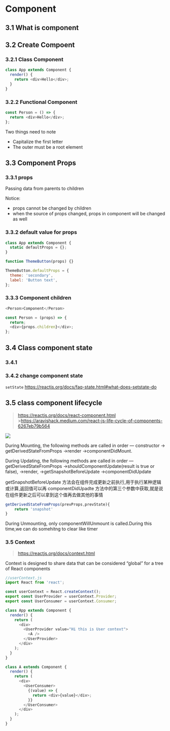 # Component

## 3.1 What is component

## 3.2 Create Compoent

### 3.2.1 Class Component

```js
class App extends Component {
  render() {
    return <div>Hello</div>;
  }
}
```

### 3.2.2 Functional Component

```js
const Person = () => {
  return <div>Hello</div>;
};
```

Two things need to note

- Capitalize the first letter
- The outer must be a root element

## 3.3 Component Props

### 3.3.1 props

Passing data from parents to children

Notice:

- props cannot be changed by children
- when the source of props changed, props in component will be changed as well

### 3.3.2 default value for props

```js
class App extends Component {
  static defaultProps = {};
}
```

```js
function ThemeButton(props) {}

ThemeButton.defaultProps = {
  theme: 'secondary',
  label: 'Button text',
};
```

### 3.3.3 Component children

```js
<Person>Component</Person>
```

```js
const Person = (props) => {
  return;
  <div>{props.children}</div>;
};
```

## 3.4 Class component state

### 3.4.1

### 3.4.2 change component state

`setState` https://reactjs.org/docs/faq-state.html#what-does-setstate-do

## 3.5 class component lifecycle

> https://reactjs.org/docs/react-component.html >https://aravishack.medium.com/react-js-life-cycle-of-components-6267eb79b564

![](https://miro.medium.com/max/700/1*Q1JUFppwxVg8FgzYbZ-eIA.png)

During Mounting, the following methods are called in order —
constructor → getDerivedStateFromProps →render →componentDidMount.

During Updating, the following methods are called in order —
getDerivedStateFromProps →shouldComponentUpdate(result is true or false), →render, →getSnapshotBeforeUpdate →componentDidUpdate

getSnapshotBeforeUpdate 方法会在组件完成更新之前执行,用于执行某种逻辑或计算,返回值可以再 componentDidUpadte 方法中的第三个参数中获取,就是说在组件更新之后可以拿到这个值再去做其他的事情

```js
getDerivedStateFromProps(prevProps,prevState){
    return 'snapshot'
}
```

During Unmounting, only componentWillUnmount is called.During this time,we can do somehitng to clear like timer

### 3.5 Context

> https://reactjs.org/docs/context.html

Context is designed to share data that can be considered “global” for a tree of React components

```js
//userContext.js
import React from 'react';

const userContext = React.createContext();
export const UserProvider = userContext.Provider;
export const UserConsumer = userContext.Consumer;
```

```js
class App extends Component {
  render() {
    return (
      <div>
        <UserProvider value="Hi this is User context">
          <A />
        </UserProvider>
      </div>
    );
  }
}
```

```js
class A extends Component {
  render() {
    return (
      <div>
        <UserConsumer>
          {(value) => {
            return <div>{value}</div>;
          }}
        </UserConsumer>
      </div>
    );
  }
}
```
